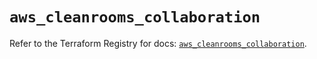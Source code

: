 # `aws_cleanrooms_collaboration`

Refer to the Terraform Registry for docs: [`aws_cleanrooms_collaboration`](https://registry.terraform.io/providers/hashicorp/aws/6.18.0/docs/resources/cleanrooms_collaboration).
